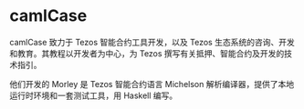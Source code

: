 # camlCase


camlCase 致力于 Tezos 智能合约工具开发，以及 Tezos 生态系统的咨询、开发和教育。其教程以开发者为中心，为 Tezos 撰写有关抵押、智能合约及开发的技术指引。

他们开发的 Morley 是 Tezos 智能合约语言 Michelson 解析编译器，提供了本地运行时环境和一套测试工具，用 Haskell 编写。


